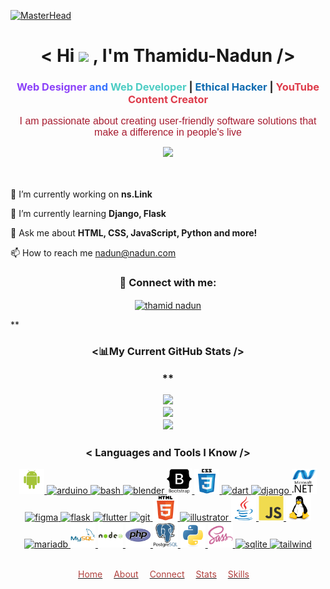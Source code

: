 [![MasterHead](https://slnadyc.000webhostapp.com/assets/share//banner.gif)](https://github.com/Thamidu-Nadun)

<h1 align="center">< Hi <img src="https://slnadyc.000webhostapp.com/assets/share//clap.gif" width="50px"> , I'm <b>Thamidu-Nadun /></b></h1>

<h3 align="center" id="home"><font color="#8C42F9" title="I am a webDesigner since 4 years">Web Designer</font><font color="#3772FF"> and</font><font color="#4ECDC4"title="I am a webDeveloper since 1 years"> Web Developer </font>|<font color="$FF6B6B"title="I am a ethicalHacker, I am also like to complete CTF."> Ethical Hacker </font>|<font color="#DE3C4B" title="I am a content creator since 5 years, I like to share my knowledge with people who intrest."> YouTube Content Creator</font></h3>

<p align="center" id="about"><font size="3" face="arial" color="#A71D31">I am passionate about creating user-friendly software solutions that make a difference in people's live</font></p>


<div align="center">
<img src="https://slnadyc.000webhostapp.com/assets/share//developer.gif" width="50%">
</div>
<br><br>

 🔭 I’m currently working on **ns.Link**

 🌱 I’m currently learning **Django, Flask**

 🔧 Ask me about **HTML, CSS, JavaScript, Python and more!**

 📫 How to reach me <a href="mailto:url-shortener-project.causal765@passinbox.com" id="connect">nadun@nadun.com</a>

<h3 align="center">🧲 Connect with me:</h3>
<p align="center">
<!--a href="https://www.youtube.com/@slnadyc" target="blank"><img align="center" src="https://raw.githubusercontent.com/rahuldkjain/github-profile-readme-generator/master/src/images/icons/Social/youtube.svg" alt="sl nad yc" height="35" width="40" /></a-->
<a href="https://www.linkedin.com/in/thamidu-nadun" target="blank"><img align="center" src="https://raw.githubusercontent.com/rahuldkjain/github-profile-readme-generator/master/src/images/icons/Social/linked-in-alt.svg" alt="thamid nadun" height="30" width="40" /></a>
</p>
<span id="sts"></span>
**<h3 align="center"><📊My Current GitHub Stats  /></p>**

![](https://github-readme-stats.vercel.app/api?username=Thamidu-Nadun&theme=radical&hide_border=false&include_all_commits=false&count_private=false)<br/>
![](https://github-readme-streak-stats.herokuapp.com/?user=Thamidu-Nadun&theme=radical&hide_border=false)<br/>
![](https://github-readme-stats.vercel.app/api/top-langs/?username=Thamidu-Nadun&theme=radical&hide_border=false&include_all_commits=false&count_private=false&layout=compact)


<h3 align="center" title="These are my skills." id="skill">< Languages and Tools I Know /></h3>
<p align="center"> <a href="https://developer.android.com" target="_blank" rel="noreferrer"> <img src="https://raw.githubusercontent.com/devicons/devicon/master/icons/android/android-original-wordmark.svg" alt="android" width="40" height="40"/> </a> <a href="https://www.arduino.cc/" target="_blank" rel="noreferrer"> <img src="https://cdn.worldvectorlogo.com/logos/arduino-1.svg" alt="arduino" width="40" height="40"/> </a> <a href="https://www.gnu.org/software/bash/" target="_blank" rel="noreferrer"> <img src="https://www.vectorlogo.zone/logos/gnu_bash/gnu_bash-icon.svg" alt="bash" width="40" height="40"/> </a> <a href="https://www.blender.org/" target="_blank" rel="noreferrer"> <img src="https://download.blender.org/branding/community/blender_community_badge_white.svg" alt="blender" width="40" height="40"/> </a> <a href="https://getbootstrap.com" target="_blank" rel="noreferrer"> <img src="https://raw.githubusercontent.com/devicons/devicon/master/icons/bootstrap/bootstrap-plain-wordmark.svg" alt="bootstrap" width="40" height="40"/> </a> <a href="https://www.w3schools.com/css/" target="_blank" rel="noreferrer"> <img src="https://raw.githubusercontent.com/devicons/devicon/master/icons/css3/css3-original-wordmark.svg" alt="css3" width="40" height="40"/> </a> <a href="https://dart.dev" target="_blank" rel="noreferrer"> <img src="https://www.vectorlogo.zone/logos/dartlang/dartlang-icon.svg" alt="dart" width="40" height="40"/> </a> <a href="https://www.djangoproject.com/" target="_blank" rel="noreferrer"> <img src="https://cdn.worldvectorlogo.com/logos/django.svg" alt="django" width="40" height="40"/> </a> <a href="https://dotnet.microsoft.com/" target="_blank" rel="noreferrer"> <img src="https://raw.githubusercontent.com/devicons/devicon/master/icons/dot-net/dot-net-original-wordmark.svg" alt="dotnet" width="40" height="40"/> </a> <a href="https://www.figma.com/" target="_blank" rel="noreferrer"> <img src="https://www.vectorlogo.zone/logos/figma/figma-icon.svg" alt="figma" width="40" height="40"/> </a> <a href="https://flask.palletsprojects.com/" target="_blank" rel="noreferrer"> <img src="https://www.vectorlogo.zone/logos/pocoo_flask/pocoo_flask-icon.svg" alt="flask" width="40" height="40"/> </a> <a href="https://flutter.dev" target="_blank" rel="noreferrer"> <img src="https://www.vectorlogo.zone/logos/flutterio/flutterio-icon.svg" alt="flutter" width="40" height="40"/> </a> <a href="https://git-scm.com/" target="_blank" rel="noreferrer"> <img src="https://www.vectorlogo.zone/logos/git-scm/git-scm-icon.svg" alt="git" width="40" height="40"/> </a> <a href="https://www.w3.org/html/" target="_blank" rel="noreferrer"> <img src="https://raw.githubusercontent.com/devicons/devicon/master/icons/html5/html5-original-wordmark.svg" alt="html5" width="40" height="40"/> </a> <a href="https://www.adobe.com/in/products/illustrator.html" target="_blank" rel="noreferrer"> <img src="https://www.vectorlogo.zone/logos/adobe_illustrator/adobe_illustrator-icon.svg" alt="illustrator" width="40" height="40"/> </a> <a href="https://www.java.com" target="_blank" rel="noreferrer"> <img src="https://raw.githubusercontent.com/devicons/devicon/master/icons/java/java-original.svg" alt="java" width="40" height="40"/> </a> <a href="https://developer.mozilla.org/en-US/docs/Web/JavaScript" target="_blank" rel="noreferrer"> <img src="https://raw.githubusercontent.com/devicons/devicon/master/icons/javascript/javascript-original.svg" alt="javascript" width="40" height="40"/> </a> <a href="https://www.linux.org/" target="_blank" rel="noreferrer"> <img src="https://raw.githubusercontent.com/devicons/devicon/master/icons/linux/linux-original.svg" alt="linux" width="40" height="40"/> </a> <a href="https://mariadb.org/" target="_blank" rel="noreferrer"> <img src="https://www.vectorlogo.zone/logos/mariadb/mariadb-icon.svg" alt="mariadb" width="40" height="40"/> </a> <a href="https://www.mysql.com/" target="_blank" rel="noreferrer"> <img src="https://raw.githubusercontent.com/devicons/devicon/master/icons/mysql/mysql-original-wordmark.svg" alt="mysql" width="40" height="40"/> </a> <a href="https://nodejs.org" target="_blank" rel="noreferrer"> <img src="https://raw.githubusercontent.com/devicons/devicon/master/icons/nodejs/nodejs-original-wordmark.svg" alt="nodejs" width="40" height="40"/> </a> <a href="https://www.php.net" target="_blank" rel="noreferrer"> <img src="https://raw.githubusercontent.com/devicons/devicon/master/icons/php/php-original.svg" alt="php" width="40" height="40"/> </a> <a href="https://www.postgresql.org" target="_blank" rel="noreferrer"> <img src="https://raw.githubusercontent.com/devicons/devicon/master/icons/postgresql/postgresql-original-wordmark.svg" alt="postgresql" width="40" height="40"/> </a> <a href="https://www.python.org" target="_blank" rel="noreferrer"> <img src="https://raw.githubusercontent.com/devicons/devicon/master/icons/python/python-original.svg" alt="python" width="40" height="40"/> </a> <a href="https://sass-lang.com" target="_blank" rel="noreferrer"> <img src="https://raw.githubusercontent.com/devicons/devicon/master/icons/sass/sass-original.svg" alt="sass" width="40" height="40"/> </a> <a href="https://www.sqlite.org/" target="_blank" rel="noreferrer"> <img src="https://www.vectorlogo.zone/logos/sqlite/sqlite-icon.svg" alt="sqlite" width="40" height="40"/> </a> <a href="https://tailwindcss.com/" target="_blank" rel="noreferrer"> <img src="https://www.vectorlogo.zone/logos/tailwindcss/tailwindcss-icon.svg" alt="tailwind" width="40" height="40"/> </a> </p>

<br>
<!--siteMap-->
<nav align="center">
    <a href="#home"><font color="#B0413E">Home</font></a>&emsp;
    <a href="#about"><font color="#B0413E">About</font></a>&emsp;
    <a href="#connect"><font color="#B0413E">Connect</font></a>&emsp;
    <a href="#sts"><font color="#B0413E">Stats</font></a>&emsp;
    <a href="#skill"><font color="#B0413E">Skills</font></a>&emsp;
</nav>
